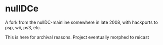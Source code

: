 # nullDCe

A fork from the nullDC-mainline somewhere in late 2008, with hackports to psp, wii, ps3, etc. 

This is here for archival reasons. Project eventually morphed to reicast
